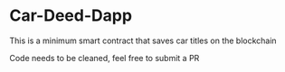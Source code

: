 # Car-Deed-Dapp
This is a minimum smart contract that saves car titles on the blockchain

Code needs to be cleaned, feel free to submit a PR
